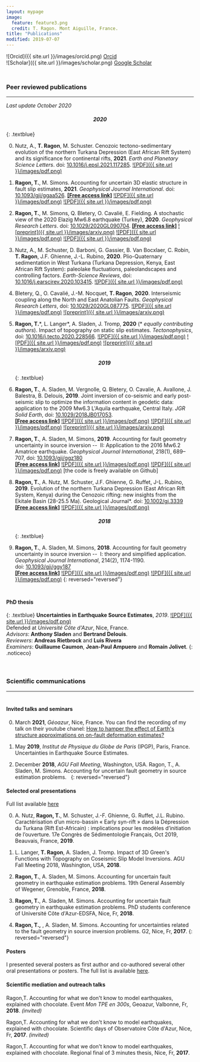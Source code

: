 ```yaml
---
layout: mypage
image:
  feature: feature3.png
  credit: T. Ragon. Mont Aiguille, France.
title: "Publications"
modified: 2019-07-07
---
```


![Orcid]({{ site.url }}/images/orcid.png) [Orcid](http://orcid.org/0000-0002-1276-1910)   
![Scholar]({{ site.url }}/images/scholar.png) [Google Scholar](https://scholar.google.ca/citations?user=v_X3_GoAAAAJ&hl=en)  

<br style="line-height: 10px" />

### Peer reviewed publications
---
*Last update October 2020*

<center>
<h5> 2020 </h5>
</center>
{: .textblue}  

0. Nutz, A., **T. Ragon**, M. Schuster. Cenozoic tectono-sedimentary evolution of the northern Turkana Depression (East African Rift System) and its significance for continental rifts, **2021**. *Earth and Planetary Science Letters*. doi: [10.1016/j.epsl.2021.117285](https://doi.org/10.1016/j.epsl.2021.117285). [![PDF]({{ site.url }}/images/pdf.png)](./files/nutz_2021_epsl.pdf)

0. **Ragon, T.**, M. Simons. Accounting for uncertain 3D elastic structure in fault slip estimates, **2021**. *Geophysical Journal International*. doi: [10.1093/gji/ggaa526](https://doi.org/10.1093/gji/ggaa526). [**[Free access link]**](https://academic.oup.com/gji/advance-article/doi/10.1093/gji/ggaa526/5955446?guestAccessKey=daf97f1e-4f32-4c42-9bee-58d0c85989c7)  [![PDF]({{ site.url }}/images/pdf.png)](./files/ragon_2020_gji.pdf) [![PDF]({{ site.url }}/images/pdf.png)](./files/ragon_2020_gji_suppl.pdf)

0. **Ragon, T.**, M. Simons, Q. Bletery, O. Cavalié, E. Fielding. A stochastic view of the 2020 Elazig Mw6.8 earthquake (Turkey), **2020**. *Geophysical Research Letters*. doi: [10.1029/2020GL090704](https://doi.org/10.1029/2020GL090704). [**[Free access link]**](https://onlinelibrary.wiley.com/share/author/S7CHFYHJGCAGVPGV3EEX?target=10.1029/2020GL090704) [![preprint]({{ site.url }}/images/arxiv.png)](https://doi.org/10.1002/essoar.10504361.1)  [![PDF]({{ site.url }}/images/pdf.png)](./files/ragon_2020_grl.pdf) [![PDF]({{ site.url }}/images/pdf.png)](./files/ragon_2020_grl_suppl.pdf)

0. Nutz, A., M. Schuster, D. Barboni, G. Gassier, B. Van Bocxlaer, C. Robin, **T. Ragon**, J.F. Ghienne, J.-L. Rubino, **2020**. Plio-Quaternary sedimentation in West Turkana (Turkana Depression, Kenya, East African Rift System): paleolake fluctuations, paleolandscapes and controlling factors. *Earth-Science Reviews*, doi: [10.1016/j.earscirev.2020.103415](https://doi.org/10.1016/j.earscirev.2020.103415). [![PDF]({{ site.url }}/images/pdf.png)](./files/nutz_2020_esr.pdf)

0. Bletery, Q., O. Cavalié, J.-M. Nocquet, **T. Ragon**, **2020**. Interseismic coupling along the North and East Anatolian Faults. *Geophysical Research Letters*, doi: [10.1029/2020GL087775](https://doi.org/10.1029/2020GL087775). [![PDF]({{ site.url }}/images/pdf.png)](./files/bletery_2020_grl.pdf) [![preprint]({{ site.url }}/images/arxiv.png)](https://www.essoar.org/doi/10.1002/essoar.10502450.2)

0. **Ragon, T.**\*, L. Langer\*, A. Sladen, J. Tromp, **2020** (\* *equally contributing authors*). Impact of topography on static slip estimates. *Tectonophysics*, doi: [10.1016/j.tecto.2020.228566](https://doi.org/10.1016/j.tecto.2020.228566).  [![PDF]({{ site.url }}/images/pdf.png)](./files/langer_2020_tecto.pdf)  [![PDF]({{ site.url }}/images/pdf.png)](./files/langer_2020_tecto_suppl.pdf)  [![preprint]({{ site.url }}/images/arxiv.png)](https://doi.org/10.31223/osf.io/nsbx3)

    <center>
    <h5> 2019 </h5>
    </center>
    {: .textblue}  
0. **Ragon, T.**, A. Sladen, M. Vergnolle, Q. Bletery, O. Cavalie, A. Avallone, J. Balestra, B. Delouis, **2019**. Joint inversion of co-seismic and early post-seismic slip to optimize the information content in geodetic data: application to the 2009 Mw6.3 L'Aquila earthquake, Central Italy. *JGR Solid Earth*, doi: [10.1029/2018JB017053](https://doi.org/10.1029/2018JB017053).  
[**[Free access link]**](https://agupubs.onlinelibrary.wiley.com/doi/epdf/10.1029/2018JB017053)  [![PDF]({{ site.url }}/images/pdf.png)](./files/ragon_2019_jgr.pdf)  [![PDF]({{ site.url }}/images/pdf.png)](./files/ragon_2019_jgr_suppl.pdf)  [![preprint]({{ site.url }}/images/arxiv.png)](https://eartharxiv.org/urkga/)

0. **Ragon, T.**, A. Sladen, M. Simons, **2019**. Accounting for fault geometry uncertainty in source inversion --  II: Application to the 2016 Mw6.2 Amatrice earthquake. *Geophysical Journal International*, 218(1), 689–707, doi: [10.1093/gji/ggz180](https://doi.org/10.1093/gji/ggz180)  
[**[Free access link]**](https://academic.oup.com/gji/article/218/1/689/5454748?guestAccessKey=b45527ab-725a-40bf-bf0b-82ad5b9fda40)  [![PDF]({{ site.url }}/images/pdf.png)](./files/ragon_2019_gji.pdf)  [![PDF]({{ site.url }}/images/pdf.png)](./files/ragon_2019_gji_suppl.pdf)  [the code is freely available on Github]

0. **Ragon, T.**, A. Nutz, M. Schuster, J.F. Ghienne, G. Ruffet, J-L. Rubino, **2019**. Evolution of the northern Turkana Depression (East African Rift System, Kenya) during the Cenozoic rifting: new insights from the Ekitale Basin (28-25.5 Ma). Geological Journal*. doi: [10.1002/gj.3339](https://onlinelibrary.wiley.com/doi/abs/10.1002/gj.3339)  
[**[Free access link]**](https://www.researchgate.net/profile/Thea_Ragon/publication/328422693_Evolution_of_the_northern_Turkana_Depression_East_African_Rift_System_Kenya_during_the_Cenozoic_rifting_New_insights_from_the_Ekitale_Basin_28-255_Ma/links/5bd18bb6a6fdcc6f7900cfb0/Evolution-of-the-northern-Turkana-Depression-East-African-Rift-System-Kenya-during-the-Cenozoic-rifting-New-insights-from-the-Ekitale-Basin-28-255-Ma.pdf)  [![PDF]({{ site.url }}/images/pdf.png)](./files/ragon_2019_gj.pdf)

    <center>
    <h5> 2018 </h5>
    </center>
    {: .textblue}  
0. **Ragon, T.**, A. Sladen, M. Simons, **2018**. Accounting for fault geometry uncertainty in source inversion --  I: theory and simplified application. *Geophysical Journal International*, 214(2), 1174-1190. doi: [10.1093/gji/ggy187](http://dx.doi.org/10.1093/gji/ggy187)  
[**[Free access link]**](https://academic.oup.com/gji/advance-article/doi/10.1093/gji/ggy187/4996353?guestAccessKey=86188bcd-f078-4700-9762-27d888995596)  [![PDF]({{ site.url }}/images/pdf.png)](./files/ragon_2018_gji.pdf)  [![PDF]({{ site.url }}/images/pdf.png)](./files/ragon_2018_gji_suppl.pdf)
{: reversed="reversed"}

<br style="line-height: 10px" />

#### PhD thesis
{: .textblue}
**Uncertainties in Earthquake Source Estimates**, *2019*. [![PDF]({{ site.url }}/images/pdf.png)](https://tel.archives-ouvertes.fr/tel-02271745/document)  
Defended at *Université Côte d'Azur*, Nice, France.  
*Advisors*: **Anthony Sladen** and **Bertrand Delouis**.  
*Reviewers*: **Andreas Rietbrock** and **Luis Rivera**  
*Examiners*: **Guillaume Caumon**, **Jean-Paul Ampuero** and **Romain Jolivet**.
{: .noticeco} 

<br style="line-height: 20px" />

### Scientific communications  
----

<br style="line-height: 5px" />

#### Invited talks and seminars
0. March **2021**, *Géoazur*, Nice, France. You can find the recording of my talk on their youtube chanel: [How to hamper the effect of Earth's structure approximations on on-fault deformation estimates?](https://www.youtube.com/watch?v=q_o2PjDUpPA&list=PLSr2ZD7i9s6kwDyUg96-zFDmXYDmi1rAu&index=16)

0. May **2019**, *Institut de Physique du Globe de Paris* (IPGP), Paris, France. Uncertainties in Earthquake Source Estimates.

0. December **2018**, *AGU Fall Meeting*, Washington, USA. Ragon, T., A. Sladen, M. Simons. Accounting for uncertain fault geometry in source estimation problems.  
{: reversed="reversed"}


#### Selected oral presentations  
Full list available [here](/cv/full_list.pdf)

0. A. Nutz, **Ragon, T.**, M. Schuster, J.-F. Ghienne, G. Ruffet, J.L. Rubino. Caractérisation d’un micro-bassin « Early syn-rift » dans la Dépression du Turkana (Rift Est-Africain) : implications pour les modèles d’initiation de l’ouverture.  17e Congrès de Sédimentologie Français, Oct 2019, Beauvais, France, **2019**.

0. L. Langer, **T. Ragon**, A. Sladen, J. Tromp. Impact of 3D Green's Functions with Topography on Coseismic Slip Model Inversions. AGU Fall Meeting 2018, Washington, USA, **2018**.
	
0. **Ragon, T.**, A. Sladen, M. Simons. Accounting for uncertain fault geometry in earthquake estimation problems. 19th General Assembly of Wegener, Grenoble, France, **2018**.

0. **Ragon, T.**, A. Sladen, M. Simons. Accounting for uncertain fault geometry in earthquake estimation problems. PhD students conference of Université Côte d'Azur-EDSFA, Nice, Fr, **2018**.

0. **Ragon, T.,** , A. Sladen, M. Simons. Accounting for uncertainties related to the fault geometry in source inversion problems. G2, Nice, Fr, **2017**.
{: reversed="reversed"}


#### Posters  
I presented several posters as first author and co-authored several other oral presentations or posters.
The full list is available [here](/cv/full_list.pdf).


#### Scientific mediation and outreach talks  
Ragon,T. Accounting for what we don't know to model earthquakes, explained with chocolate. Event *Mon TPE en 300s*, Geoazur, Valbonne, Fr, **2018**. *(invited)*

Ragon,T. Accounting for what we don't know to model earthquakes, explained with chocolate. Scientific days of Observatoire Côte d'Azur, Nice, Fr, **2017**. *(invited)*

Ragon,T. Accounting for what we don't know to model earthquakes, explained with chocolate. Regional final of 3 minutes thesis, Nice, Fr, **2017**.